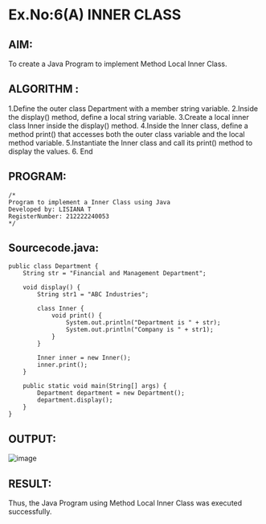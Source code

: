 # Ex.No:6(A)  INNER CLASS
## AIM:
To create a Java Program to implement Method Local Inner Class.

## ALGORITHM :
1.Define the outer class Department with a member string variable.
2.Inside the display() method, define a local string variable.
3.Create a local inner class Inner inside the display() method.
4.Inside the Inner class, define a method print() that accesses both the outer class variable and the local method variable.
5.Instantiate the Inner class and call its print() method to display the values.
6.	End

## PROGRAM:
 ```
/*
Program to implement a Inner Class using Java
Developed by: LISIANA T
RegisterNumber: 212222240053 
*/
```

## Sourcecode.java:
```
public class Department {
    String str = "Financial and Management Department";

    void display() {
        String str1 = "ABC Industries";

        class Inner {
            void print() {
                System.out.println("Department is " + str);
                System.out.println("Company is " + str1);
            }
        }

        Inner inner = new Inner();
        inner.print();
    }

    public static void main(String[] args) {
        Department department = new Department(); 
        department.display(); 
    }
}
```


## OUTPUT:

![image](https://github.com/user-attachments/assets/c0fec8ce-dd9b-4b12-9da5-30b0baf6dbbd)


## RESULT:
Thus, the Java Program using Method Local Inner Class was executed successfully.

